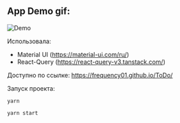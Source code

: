 ## App Demo gif:
![Demo](https://user-images.githubusercontent.com/58260898/208895855-ac8f5889-af63-4c28-8359-8b9eab997e6f.gif)

Использовала:

- Material UI (https://material-ui.com/ru/)
- React-Query (https://react-query-v3.tanstack.com/)


Доступно по ссылке: https://frequency01.github.io/ToDo/

Запуск проекта:
```
yarn

yarn start

```

